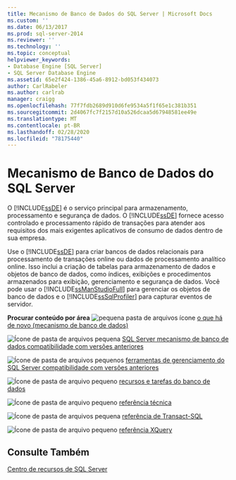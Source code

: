 ```yaml
---
title: Mecanismo de Banco de Dados do SQL Server | Microsoft Docs
ms.custom: ''
ms.date: 06/13/2017
ms.prod: sql-server-2014
ms.reviewer: ''
ms.technology: ''
ms.topic: conceptual
helpviewer_keywords:
- Database Engine [SQL Server]
- SQL Server Database Engine
ms.assetid: 65e2f424-1386-45a6-8912-bd053f434073
author: CarlRabeler
ms.author: carlrab
manager: craigg
ms.openlocfilehash: 77f7fdb2689d910d6fe9534a5f1f65e1c381b351
ms.sourcegitcommit: 2d4067fc7f2157d10a526dcaa5d67948581ee49e
ms.translationtype: MT
ms.contentlocale: pt-BR
ms.lasthandoff: 02/28/2020
ms.locfileid: "78175440"
---
```

# <a name="sql-server-database-engine"></a>Mecanismo de Banco de Dados do SQL Server
  O [!INCLUDE[ssDE](../includes/ssde-md.md)] é o serviço principal para armazenamento, processamento e segurança de dados. O [!INCLUDE[ssDE](../includes/ssde-md.md)] fornece acesso controlado e processamento rápido de transações para atender aos requisitos dos mais exigentes aplicativos de consumo de dados dentro de sua empresa.

 Use o [!INCLUDE[ssDE](../includes/ssde-md.md)] para criar bancos de dados relacionais para processamento de transações online ou dados de processamento analítico online. Isso inclui a criação de tabelas para armazenamento de dados e objetos de banco de dados, como índices, exibições e procedimentos armazenados para exibição, gerenciamento e segurança de dados. Você pode usar o [!INCLUDE[ssManStudioFull](../includes/ssmanstudiofull-md.md)] para gerenciar os objetos de banco de dados e o [!INCLUDE[ssSqlProfiler](../includes/sssqlprofiler-md.md)] para capturar eventos de servidor.

 **Procurar conteúdo por área** ![pequena pasta de arquivos ícone](../../2014/integration-services/media/filefolder-small.gif "Pequeno ícone de pasta de arquivos") [o que há de novo (mecanismo de banco de dados)](whats-new-in-sql-server-2016.md)

 ![Ícone de pasta de arquivos pequena](../../2014/integration-services/media/filefolder-small.gif "Pequeno ícone de pasta de arquivos") [SQL Server mecanismo de banco de dados compatibilidade com versões anteriores](sql-server-database-engine-backward-compatibility.md)

 ![Ícone de pasta de arquivos pequenos](../../2014/integration-services/media/filefolder-small.gif "Pequeno ícone de pasta de arquivos") [ferramentas de gerenciamento do SQL Server compatibilidade com versões anteriores](../../2014/database-engine/sql-server-management-tools-backward-compatibility.md)

 ![Ícone de pasta de arquivo pequeno](../../2014/integration-services/media/filefolder-small.gif "Pequeno ícone de pasta de arquivos") [recursos e tarefas do banco de dados](../../2014/database-engine/database-engine-features-and-tasks.md)

 ![Ícone de pasta de arquivo pequeno](../../2014/integration-services/media/filefolder-small.gif "Pequeno ícone de pasta de arquivos") [referência técnica](../../2014/database-engine/technical-reference-database-engine.md)

 ![Ícone de pasta de arquivos pequena](../../2014/integration-services/media/filefolder-small.gif "Pequeno ícone de pasta de arquivos") [referência de Transact-SQL](/sql/t-sql/language-reference)

 ![Ícone de pasta de arquivo pequeno](../../2014/integration-services/media/filefolder-small.gif "Pequeno ícone de pasta de arquivos") [referência XQuery](/sql/xquery/xquery-language-reference-sql-server)

## <a name="see-also"></a>Consulte Também
 [Centro de recursos de SQL Server](https://go.microsoft.com/fwlink/?LinkId=219676)


